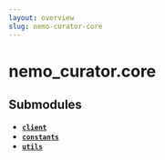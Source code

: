 ```yaml
---
layout: overview
slug: nemo-curator-core
---
```


# nemo_curator.core



## Submodules

- **[`client`](nemo-curator-core-client)**
- **[`constants`](nemo-curator-core-constants)**
- **[`utils`](nemo-curator-core-utils)**
